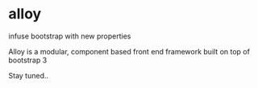alloy
=====

infuse bootstrap with new properties

Alloy is a modular, component based front end framework built on top of bootstrap 3

Stay tuned..
